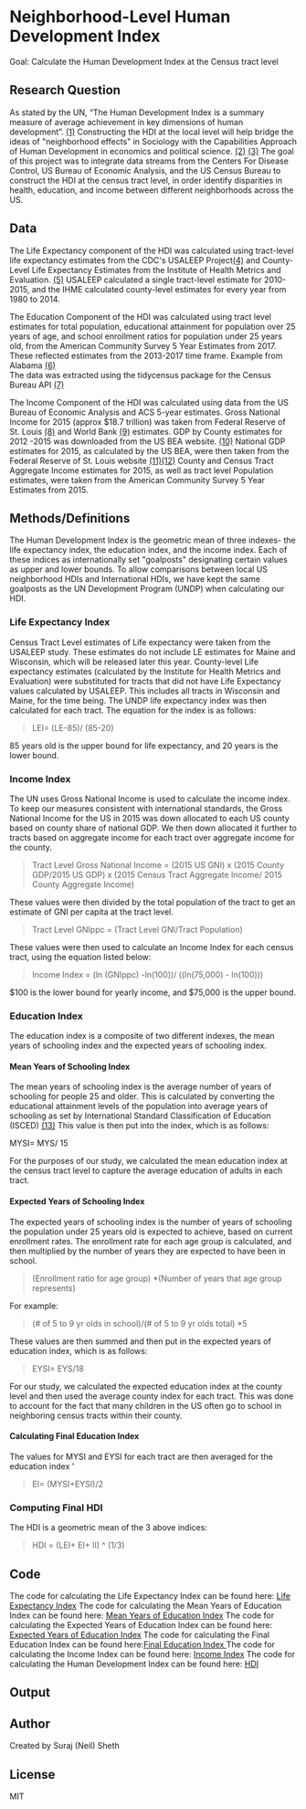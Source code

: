 # Neighborhood-Level Human Development Index
Goal: Calculate the Human Development Index at the Census tract level

## Research Question 
As stated by the UN, “The Human Development Index is a summary measure of average achievement in key dimensions of human development”. 
[(1)](http://hdr.undp.org/en/content/human-development-index-hdi)
Constructing the HDI at the local level will help bridge the ideas of "neighborhood effects" in Sociology with the Capabilities Approach of Human Development in economics and political science. 
[(2)](https://scholar.harvard.edu/sampson/filter_by/neighborhood-effects) 
[(3)](https://www.iep.utm.edu/sen-cap/)
The goal of this project was to integrate data streams from the Centers For Disease Control, US Bureau of Economic Analysis, and the US Census Bureau to construct the HDI at the census tract level, in order identify disparities in health, education, and income between different neighborhoods across the US.


## Data 

The Life Expectancy component of the HDI was calculated using tract-level life expectancy estimates from the CDC's USALEEP Project[(4)](https://www.cdc.gov/nchs/nvss/usaleep/usaleep.html) 
and County-Level Life Expectancy Estimates from the Institute of Health Metrics and Evaluation. [(5)](http://ghdx.healthdata.org/record/ihme-data/united-states-life-expectancy-and-age-specific-mortality-risk-county-1980-2014)
USALEEP calculated a single tract-level estimate for 2010-2015, and the IHME calculated county-level estimates for every year from 1980 to 2014.

The Education Component of the HDI was calculated using tract level estimates for total population, educational attainment for population over 25 years of age, and school enrollment ratios for population under 25 years old,  from the American Community Survey 5 Year Estimates from 2017.
These reflected estimates from the 2013-2017 time frame. 
Example from Alabama [(6)](https://factfinder.census.gov/faces/tableservices/jsf/pages/productview.xhtml?pid=ACS_17_5YR_S1501&prodType=table)  
The data was extracted using the tidycensus package for the Census Bureau API [(7)](https://walkerke.github.io/tidycensus/articles/basic-usage.html)

The Income Component of the HDI was calculated using data from the US Bureau of Economic Analysis and ACS 5-year estimates. 
Gross National Income for 2015 (approx $18.7 trillion) was taken from Federal Reserve of St. Louis [(8)](https://fred.stlouisfed.org/series/MKTGNIUSA646NWDB) and World Bank [(9)](https://data.worldbank.org/indicator/NY.GNP.MKTP.CD?locations=US) estimates.
GDP by County estimates for 2012 -2015 was downloaded from the US BEA website. [(10)](https://www.bea.gov/data/gdp/gdp-county) 
National GDP estimates for 2015, as calculated by the US BEA, were then taken from the Federal Reserve of St. Louis website [(11)](https://fred.stlouisfed.org/series/GDPA)[(12)](https://fred.stlouisfed.org/release/tables?rid=53&eid=41047&od=2015-01-01#)
County and Census Tract Aggregate Income estimates for 2015, as well as tract level Population estimates, were taken from the American Community Survey 5 Year Estimates from 2015.

## Methods/Definitions

The Human Development Index is the geometric mean of three indexes- the life expectancy index, the education index, and the income index. 
Each of these indices as internationally set "goalposts" designating certain values as upper and lower bounds. 
To allow comparisons between local US neighborhood HDIs and International HDIs, we have kept the same goalposts as the UN Development Program (UNDP) when calculating our HDI.

### Life Expectancy Index
Census Tract Level estimates of Life expectancy were taken from the USALEEP study.
These estimates do not include LE estimates for Maine and Wisconsin, which will be released later this year. 
County-level Life expectancy estimates (calculated by the Institute for Health Metrics and Evaluation) were substituted for tracts that did not have Life Expectancy values calculated by USALEEP. 
This includes all tracts in Wisconsin and Maine, for the time being. 
The UNDP life expectancy index was then calculated for each tract. 
The equation for the index is as follows: 

>LEI= (LE-85)/ (85-20) 

85 years old is the upper bound for life expectancy, and 20 years is the lower bound. 

### Income Index 

The UN uses Gross National Income is used to calculate the income index.
To keep our measures consistent with international standards, the Gross National Income for the US in 2015 was down allocated to each US county based on county share of national GDP. 
We then down allocated it further to tracts based on aggregate income for each tract over aggregate income for the county. 

> Tract Level Gross National Income = (2015 US GNI) x  (2015 County GDP/2015 US GDP) x (2015 Census Tract Aggregate Income/ 2015 County Aggregate Income)

These values were then divided by the total population of the tract to get an estimate of GNI per capita at the tract level. 

>Tract Level GNIppc = (Tract Level GNI/Tract Population)

These values were then used to calculate an Income Index for each census tract, using the equation listed below: 

>Income Index = (ln (GNIppc) -ln(100))/ ((ln(75,000) - ln(100)))

$100 is the lower bound for yearly income, and $75,000 is the upper bound.

### Education Index

The education index is a composite of two different indexes, the mean years of schooling index and the expected years of schooling index. 

#### Mean Years of Schooling Index

The mean years of schooling index is the average number of years of schooling for people 25 and older. 
This is calculated by converting the educational attainment levels of the population into average years of schooling as set by International Standard Classification of Education (ISCED) [(13)](http://uis.unesco.org/en/topic/international-standard-classification-education-isced)
This value is then put into the index, which is as follows: 

MYSI= MYS/ 15 

For the purposes of our study, we calculated the mean education index at the census tract level to capture the average education of adults in each tract.

#### Expected Years of Schooling Index

The expected years of schooling index is the number of years of schooling the population under 25 years old is expected to achieve, based on current enrollment rates. 
The enrollment rate for each age group is calculated, and then multiplied by the number of years they are expected to have been in school. 

> (Enrollment ratio for age group) *(Number of years that age group represents)

For example: 

> (# of 5 to 9 yr olds in school)/(# of 5 to 9 yr olds total) *5

These values are then summed and then put in the expected years of education index, which is as follows: 

> EYSI= EYS/18 

For our study, we calculated the expected education index at the county level and then used the average county index for each tract. This was done to account for the fact that many children in the US often go to school in neighboring census tracts within their county. 

#### Calculating Final Education Index

The values for MYSI and EYSI for each tract are then averaged for the education index '

>EI= (MYSI+EYSI)/2

### Computing Final HDI 

The HDI is a geometric mean of the 3 above indices: 

>HDI = (LEI+ EI+ II) ^ (1/3)


## Code 

The code for calculating the Life Expectancy Index can be found here: [Life Expectancy Index](https://github.com/mansueto-institute/local-hdi/blob/master/life_expectancy_index.R)
The code for calculating the Mean Years of Education Index can be found here: [Mean Years of Education Index](https://github.com/mansueto-institute/local-hdi/blob/master/mean_edu_index.R)
The code for calculating the Expected Years of Education Index can be found here: [Expected Years of Education Index](https://github.com/mansueto-institute/local-hdi/blob/master/expected_edu_index.R)
The code for calculating the Final Education Index can be found here:[Final Education Index ](https://github.com/mansueto-institute/local-hdi/blob/master/final_edu_index.R)
The code for calculating the Income Index can be found here: [Income Index](https://github.com/mansueto-institute/local-hdi/blob/master/income_index.R) 
The code for calculating the Human Development Index can be found here: [HDI]()


## Output 

## Author 
Created by Suraj (Neil) Sheth

## License 
MIT

